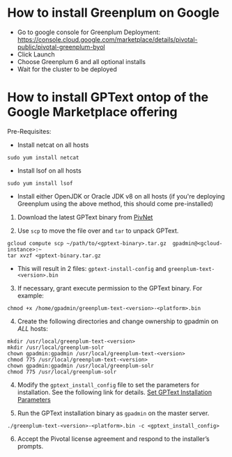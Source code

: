 # How to install Greenplum on Google
- Go to google console for Greenplum Deployment: https://console.cloud.google.com/marketplace/details/pivotal-public/pivotal-greenplum-byol
- Click Launch
- Choose Greenplum 6 and all optional installs
- Wait for the cluster to be deployed

# How to install GPText ontop of the Google Marketplace offering
Pre-Requisites:

- Install netcat on all hosts
```
sudo yum install netcat
```
- Install lsof on all hosts
```
sudo yum install lsof
```
- Install either OpenJDK or Oracle JDK v8 on all hosts (if you're deploying Greenplum using the above method, this should come pre-installed)

1. Download the latest GPText binary from [PivNet](https://network.pivotal.io/)

2. Use `scp` to move the file over and `tar` to unpack GPText.
```
gcloud compute scp ~/path/to/<gptext-binary>.tar.gz  gpadmin@<gcloud-instance>:~
tar xvzf <gptext-binary.tar.gz
```
- This will result in 2 files: `gptext-install-config` and `greenplum-text-<version>.bin`

3. If necessary, grant execute permission to the GPText binary. For example:
```
chmod +x /home/gpadmin/greenplum-text-<version>-<platform>.bin
```

4. Create the following directories and change ownership to gpadmin on *ALL* hosts:

```
mkdir /usr/local/greenplum-text-<version>
mkdir /usr/local/greenplum-solr
chown gpadmin:gpadmin /usr/local/greenplum-text-<version>
chmod 775 /usr/local/greenplum-text-<version>
chown gpadmin:gpadmin /usr/local/greenplum-solr
chmod 775 /usr/local/greenplum-solr
```

4. Modify the `gptext_install_config` file to set the parameters for installation. See the following link for details. [Set GPText Installation Parameters](http://gptext.docs.pivotal.io/340/topics/installing.html#topic1__edit_config)

5. Run the GPText installation binary as `gpadmin` on the master server.
```
./greenplum-text-<version>-<platform>.bin -c <gptext_install_config>
```

6. Accept the Pivotal license agreement and respond to the installer’s prompts.
